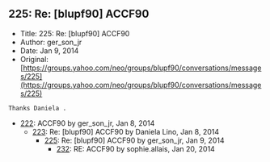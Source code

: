 ## 225: Re: [blupf90] ACCF90

- Title: 225: Re: [blupf90] ACCF90
- Author: ger_son_jr
- Date: Jan 9, 2014
- Original: [https://groups.yahoo.com/neo/groups/blupf90/conversations/messages/225](https://groups.yahoo.com/neo/groups/blupf90/conversations/messages/225)

```
Thanks Daniela .
```

- [222](0222.md): ACCF90 by ger_son_jr, Jan 8, 2014
    - [223](0223.md): Re: [blupf90] ACCF90 by Daniela Lino, Jan 8, 2014
        - [225](0225.md): Re: [blupf90] ACCF90 by ger_son_jr, Jan 9, 2014
            - [232](0232.md): RE: ACCF90 by sophie.allais, Jan 20, 2014
